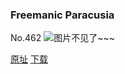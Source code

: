 ### Freemanic Paracusia
No.462
![图片不见了~~~](https://imgs.xkcd.com/comics/freemanic_paracusia.png)

[原址](https://xkcd.com//462) [下载](https://imgs.xkcd.com/comics/freemanic_paracusia.png)

